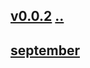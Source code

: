 ## [v0.0.2](https://github.com/littleflute/english/edit/master/voa/SCIENCE%20&%20TECHNOLOGY/2018/readme.md) [..](..)
## [september](september)
